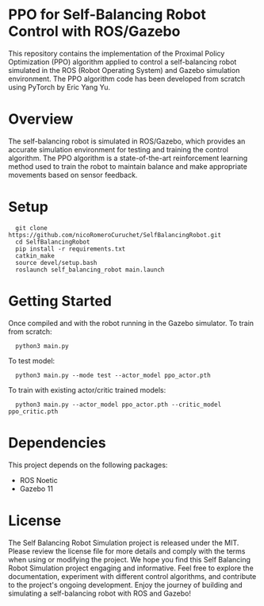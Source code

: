 # PPO for Self-Balancing Robot Control with ROS/Gazebo

This repository contains the implementation of the Proximal Policy Optimization (PPO) algorithm applied to control a self-balancing robot simulated in the ROS (Robot Operating System) and Gazebo simulation environment. The PPO algorithm code has been developed from scratch using PyTorch by Eric Yang Yu.

# Overview

The self-balancing robot is simulated in ROS/Gazebo, which provides an accurate simulation environment for testing and training the control algorithm. The PPO algorithm is a state-of-the-art reinforcement learning method used to train the robot to maintain balance and make appropriate movements based on sensor feedback.

# Setup       
      git clone https://github.com/nicoRomeroCuruchet/SelfBalancingRobot.git
      cd SelfBalancingRobot
      pip install -r requirements.txt
      catkin_make
      source devel/setup.bash
      roslaunch self_balancing_robot main.launch
      
# Getting Started
Once compiled and with the robot running in the Gazebo simulator.
To train from scratch:

      python3 main.py

To test model:

      python3 main.py --mode test --actor_model ppo_actor.pth

To train with existing actor/critic trained models:

      python3 main.py --actor_model ppo_actor.pth --critic_model ppo_critic.pth
             
# Dependencies
This project depends on the following packages:

- ROS Noetic
- Gazebo 11

# License
The Self Balancing Robot Simulation project is released under the MIT. Please review the license file for more details and comply with the terms when using or modifying the project.
We hope you find this Self Balancing Robot Simulation project engaging and informative. Feel free to explore the documentation, experiment with different control algorithms, and contribute to the project's ongoing development. Enjoy the journey of building and simulating a self-balancing robot with ROS and Gazebo!
